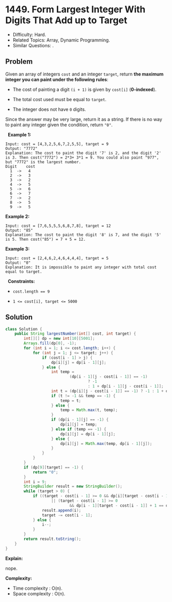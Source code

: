 # 1449. Form Largest Integer With Digits That Add up to Target

- Difficulty: Hard.
- Related Topics: Array, Dynamic Programming.
- Similar Questions: .

## Problem

Given an array of integers ```cost``` and an integer ```target```, return **the **maximum** integer you can paint under the following rules**:


	
- The cost of painting a digit ```(i + 1)``` is given by ```cost[i]``` (**0-indexed**).
	
- The total cost used must be equal to ```target```.
	
- The integer does not have ```0``` digits.


Since the answer may be very large, return it as a string. If there is no way to paint any integer given the condition, return ```"0"```.

 
**Example 1:**

```
Input: cost = [4,3,2,5,6,7,2,5,5], target = 9
Output: "7772"
Explanation: The cost to paint the digit '7' is 2, and the digit '2' is 3. Then cost("7772") = 2*3+ 3*1 = 9. You could also paint "977", but "7772" is the largest number.
Digit    cost
  1  ->   4
  2  ->   3
  3  ->   2
  4  ->   5
  5  ->   6
  6  ->   7
  7  ->   2
  8  ->   5
  9  ->   5
```

**Example 2:**

```
Input: cost = [7,6,5,5,5,6,8,7,8], target = 12
Output: "85"
Explanation: The cost to paint the digit '8' is 7, and the digit '5' is 5. Then cost("85") = 7 + 5 = 12.
```

**Example 3:**

```
Input: cost = [2,4,6,2,4,6,4,4,4], target = 5
Output: "0"
Explanation: It is impossible to paint any integer with total cost equal to target.
```

 
**Constraints:**


	
- ```cost.length == 9```
	
- ```1 <= cost[i], target <= 5000```



## Solution

```java
class Solution {
    public String largestNumber(int[] cost, int target) {
        int[][] dp = new int[10][5001];
        Arrays.fill(dp[0], -1);
        for (int i = 1; i <= cost.length; i++) {
            for (int j = 1; j <= target; j++) {
                if (cost[i - 1] > j) {
                    dp[i][j] = dp[i - 1][j];
                } else {
                    int temp =
                            (dp[i - 1][j - cost[i - 1]] == -1)
                                    ? -1
                                    : 1 + dp[i - 1][j - cost[i - 1]];
                    int t = (dp[i][j - cost[i - 1]] == -1) ? -1 : 1 + dp[i][j - cost[i - 1]];
                    if (t != -1 && temp == -1) {
                        temp = t;
                    } else {
                        temp = Math.max(t, temp);
                    }
                    if (dp[i - 1][j] == -1) {
                        dp[i][j] = temp;
                    } else if (temp == -1) {
                        dp[i][j] = dp[i - 1][j];
                    } else {
                        dp[i][j] = Math.max(temp, dp[i - 1][j]);
                    }
                }
            }
        }
        if (dp[9][target] == -1) {
            return "0";
        }
        int i = 9;
        StringBuilder result = new StringBuilder();
        while (target > 0) {
            if ((target - cost[i - 1] >= 0 && dp[i][target - cost[i - 1]] + 1 == dp[i][target])
                    || (target - cost[i - 1] >= 0
                            && dp[i - 1][target - cost[i - 1]] + 1 == dp[i][target])) {
                result.append(i);
                target -= cost[i - 1];
            } else {
                i--;
            }
        }
        return result.toString();
    }
}
```

**Explain:**

nope.

**Complexity:**

* Time complexity : O(n).
* Space complexity : O(n).
